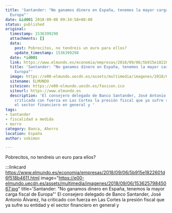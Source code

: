 ```yaml
---
title: 'Santander: "No ganamos dinero en España, tenemos la mayor carga fiscal de
  Europa"'
date: &id001 2018-09-08 09:34:58+00:00
status: published
original:
  timestamp: 1536399298
  attachments: []
  data:
    post: Pobrecitos, no tendreis un euro para ellos?
    update_timestamp: 1536399298
  date: *id001
  link: https://www.elmundo.es/economia/empresas/2018/09/06/5b915e1822601d6f518b4611.html
  title: 'Santander: "No ganamos dinero en España, tenemos la mayor carga fiscal de
    Europa"'
  image: https://e00-elmundo.uecdn.es/assets/multimedia/imagenes/2018/09/06/15362579845067.jpg
  sitename: ELMUNDO
  siteicon: https://e00-elmundo.uecdn.es/favicon.ico
  siteurl: https://www.elmundo.es
  description: 'El consejero delegado de Banco Santander, José Antonio Álvarez, ha
    criticado con fuerza en Las Cortes la presión fiscal que ya sufre su entidad y
    el sector financiero en general y '
tags:
- Santander
- fiscalidad a medida
- morro
category: Banca, Ahorro
location: España
author: vokimon

---
```

Pobrecitos, no tendreis un euro para ellos?

:::linkcard https://www.elmundo.es/economia/empresas/2018/09/06/5b915e1822601d6f518b4611.html image="https://e00-elmundo.uecdn.es/assets/multimedia/imagenes/2018/09/06/15362579845067.jpg" title='Santander: "No ganamos dinero en España, tenemos la mayor carga fiscal de Europa"'
    El consejero delegado de Banco Santander, José Antonio Álvarez, ha criticado con fuerza en Las Cortes la presión fiscal que ya sufre su entidad y el sector financiero en general y 

